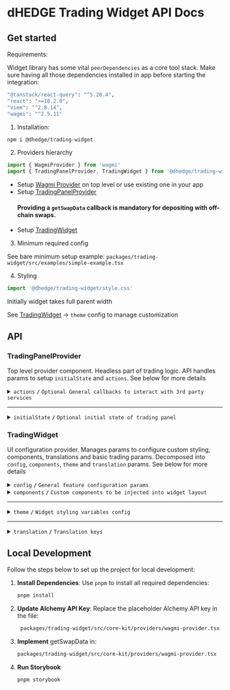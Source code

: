 # dHEDGE Trading Widget API Docs

## Get started

Requirements:

Widget library has some vital `peerDependencies` as a core tool stack. Make sure having all those dependencies installed in app before starting the integration:

```bash
"@tanstack/react-query": "^5.28.4",
"react": ">=18.2.0",
"viem": "^2.8.14",
"wagmi": "^2.5.11"
```

1. Installation:

```bash
npm i @dhedge/trading-widget
```

2. Providers hierarchy

```typescript jsx
import { WagmiProvider } from 'wagmi'
import { TradingPanelProvider, TradingWidget } from '@dhedge/trading-widget'
```

- Setup [Wagmi Provider](https://wagmi.sh/react/api/WagmiProvider) on top level or use existing one in your app
- Setup [TradingPanelProvider](#tradingpanelprovider)
  #### Providing a `getSwapData` callback is mandatory for depositing with off-chain swaps.
- Setup [TradingWidget](#tradingwidget)

3. Minimum required config

See bare minimum setup example: `packages/trading-widget/src/examples/simple-example.tsx`

4. Styling

```typescript jsx
import '@dhedge/trading-widget/style.css'
```

Initially widget takes full parent width

See [TradingWidget](#tradingwidget) -> `theme` config to manage customization

## API

### TradingPanelProvider

Top level provider component. Headless part of trading logic. API handles params to setup `initialState` and `actions`. See below for more details

<details>
<summary><code>actions</code> <code><b>/</b></code> <code>Optional General callbacks to interact with 3rd party services</code></summary>

> | name                           | type                                                                                                                                                                                                                                                                                                                                                                                                   | default value | description                                                                       |
> | ------------------------------ | ------------------------------------------------------------------------------------------------------------------------------------------------------------------------------------------------------------------------------------------------------------------------------------------------------------------------------------------------------------------------------------------------------ | ------------- | --------------------------------------------------------------------------------- |
> | `onUpdateSendTokenInput`       | (payload: Partial\<{ address: `Address`; symbol: `string`; value: `string`; decimals: `number`; isLoading?: `boolean` }\>) => void                                                                                                                                                                                                                                                                     | undefined     | triggers on send token change                                                     |
> | `onUpdateTradingSettings`      | (payload: Partial\<{ slippage: `number \| 'auto'`; minSlippage?: `number` isInfiniteAllowance: `boolean`; isMultiAssetWithdrawalEnabled: `boolean`; isMaxSlippageLoading: `boolean` }\>) => void                                                                                                                                                                                                       | undefined     | triggers on trading settings change                                               |
> | `onSetTradingType`             | (payload: `'deposit' \| 'withdraw'`) => void                                                                                                                                                                                                                                                                                                                                                           | undefined     | triggers on trading type change                                                   |
> | `onUpdateTradingModal`         | (payload: Partial\<{ isOpen: `boolean`; status: `'Success' \| 'None' \| 'Mining' \|  'Wallet'` }\>) => void                                                                                                                                                                                                                                                                                            | undefined     | triggers on trading modal change                                                  |
> | `onUpdateTransactions`         | (payload: AddTransaction \| UpdateTransaction \| RemoveTransaction) => void                                                                                                                                                                                                                                                                                                                            | undefined     | triggers on transaction action change                                             |
> | `onTradingSettleError`         | (error: `Error`) => void                                                                                                                                                                                                                                                                                                                                                                               | undefined     | triggers on trading settle error                                                  |
> | `onTransactionError`           | (error: `Error`, action: `TransactionAction` \| `undefined`, chainId?: `ChainId`, txHash?: `Address`) => void                                                                                                                                                                                                                                                                                          | undefined     | triggers on transaction error                                                     |
> | `onTransactionSuccess`         | (data: `WaitForTransactionReceiptReturnType`, action: `TransactionAction` \| `undefined`, link?: `string`) => void                                                                                                                                                                                                                                                                                     | undefined     | triggers on transaction success                                                   |
> | `onTransactionEstimationError` | (error: `EstimationError`, address: `Address`, chainId?: `ChainId`, account?: `Address`) => void                                                                                                                                                                                                                                                                                                       | undefined     | triggers on transaction estimation error                                          |
> | `onTokenSelector`              | (payload: { isOpen: `boolean`; entity: `'token' \| 'pool'` }) => void                                                                                                                                                                                                                                                                                                                                  | undefined     | triggers on token selector change                                                 |
> | `onLog`                        | (eventName: `string`, payload?: `Record<string, unknown>`) => void                                                                                                                                                                                                                                                                                                                                     | undefined     | triggers on log event                                                             |
> | `onSimulateTransaction`        | (payload: { chainId: `ChainId`; from: `Address`: to: `Address`; input: `string`; gas: `number`; value?: `string` }) => Promise<{ link?: `string`; simulation: { status: `boolean`; error_message: `string` } } \| null>                                                                                                                                                                                | undefined     | triggers to simulate transaction and get error details after failed tx estimation |
> | `getSwapData`                  | ({ signal: `AbortSignal`, variables: { chainId: `number`; sourceAddress: `Address`; destinationAddress: `Address`; walletAddress: `Address`; fromAddress: `Address`; amount: `string`; slippage: `string` } }) => Promise<{ destinationAmount: `string`; rawTransaction: `{ data: string }` ; routerKey: `'ONE_INCH' / 'ONE_INCH_V5' / 'ZERO_X' / 'PARASWAP' / 'PARASWAP_V6' / 'ODOS_V2'` } } \| null> | undefined     | provides off chain swap data based on send token value                            |

###### Source: `packages/trading-widget/src/core-kit/providers/index.tsx`

###### Default values: `undefined`

</details>

---

<details>
<summary><code>initialState</code> <code><b>/</b></code> <code>Optional initial state of trading panel</code></summary>

> | name               | type                                                                                                                                                                                                                                    | default value                                                                                                                                          | description                                                                                     |
> | ------------------ | --------------------------------------------------------------------------------------------------------------------------------------------------------------------------------------------------------------------------------------- | ------------------------------------------------------------------------------------------------------------------------------------------------------ | ----------------------------------------------------------------------------------------------- |
> | `poolAddress`      | Address                                                                                                                                                                                                                                 | `AddressZero`                                                                                                                                          | Current active pool address                                                                     |
> | `poolConfigMap`    | Record<Address, PoolConfig>                                                                                                                                                                                                             | `{}`                                                                                                                                                   | Map of pool configs available for trading                                                       |
> | `settings`         | { slippage: `number \| 'auto'`; minSlippage?: `number`; isInfiniteAllowance: `boolean`; isMultiAssetWithdrawalEnabled: `boolean`; isMaxSlippageLoading: `boolean`; availableAggregators: `string[]` }                                   | { slippage: `'auto'`; isInfiniteAllowance: `false`; isMultiAssetWithdrawalEnabled: `true`; isMaxSlippageLoading: `false`; availableAggregators: `[]` } | Panel settings                                                                                  |
> | `type`             | 'deposit' \| 'withdraw'                                                                                                                                                                                                                 | `'deposit'`                                                                                                                                            | Trading type                                                                                    |
> | `input`            | { sendToken: { address: `Address`; symbol: `string`; value: `string`; decimals: `number`; isLoading?: `boolean` }; receiveToken: { address: `Address`; symbol: `string`; value: `string`; decimals: `number`; isLoading?: `boolean` } } | `poolConfigMap[poolAddress]`                                                                                                                           | Send/receive tokens pair                                                                        |
> | `entryFee`         | { deposit: `number`; depositWithCustomCooldown: `number`; }                                                                                                                                                                             | { deposit: `0`; depositWithCustomCooldown: `0.1` }                                                                                                     | Entry fee config map                                                                            |
> | `modal`            | { isOpen: `boolean`; status: `'Success' \| 'None' \| 'Mining' \|  'Wallet'`; action: `'deposit' \| 'withdraw' \| 'approve  \`; link?: `string`; sendToken: TradingToken \| null; receiveToken: TradingToken \| null }                   | `{ isOpen: `false`,status: `'None'`, receiveToken: `null`, sendToken: `null` }`                                                                        | Trading modal state                                                                             |
> | `transactions`     | { action: `'deposit' \| 'withdraw' \| 'approve'`; symbol: `string`; chainId: `ChainId`; txHash?: `Address` }[]                                                                                                                          | `[]`                                                                                                                                                   | Pending transactions                                                                            |
> | `poolFallbackData` | { address: `Address`; managerLogicAddress?: `Address`; poolCompositions: `PoolComposition[]`; tokenPrice?: `string`; apy?: { value: `number`; currency: `'USD' \| 'ETH'` } }                                                            | { address: `AddressZero` }                                                                                                                             | Current active pool fallback data to override or extend contract's response                     |
> | `defaultChainId`   | number (optional)                                                                                                                                                                                                                       | undefined                                                                                                                                              | Chain id that will be returned from useNetwork wagmi hook when connected to unsupported network |

###### Source: `packages/trading-widget/src/core-kit/providers/index.tsx`

###### Default values: `packages/trading-widget/src/core-kit/providers/index.tsx`

</details>

### TradingWidget

UI configuration provider. Manages params to configure custom styling, components, translations and basic trading params. Decomposed into `config`, `components`, `theme` and `translation` params. See below for more details

<details>
<summary><code>config</code> <code><b>/</b></code> <code>General feature configuration params</code></summary>

##### params

> | name                               | type                                                           | default value                | description                                                                                                                                        |
> | ---------------------------------- | -------------------------------------------------------------- | ---------------------------- | -------------------------------------------------------------------------------------------------------------------------------------------------- |
> | `isGeoBlocked`                     | `boolean`                                                      | `false`                      | Restricts depositing action button and conditionally renders GeoBlockAlert component                                                               |
> | `isSanctioned`                     | `boolean`                                                      | `false`                      | Restricts depositing action button and conditionally renders SanctionedAlert component                                                             |
> | `depositQuoteDiffWarningThreshold` | `number`                                                       | `1`                          | Deposit slippage absolute percent value warning threshold, Affects styling to warn user                                                            |
> | `depositQuoteDiffErrorThreshold`   | `number`                                                       | `3`                          | Deposit slippage absolute percent value error threshold, Affects styling to warn user                                                              |
> | `defaultWithdrawSlippage`          | `number`                                                       | `[0.1, 0.3, 0.5, 1, 1.5, 3]` | Initial withdraw slippage absolute percent. Further adjustments are available in panel settings                                                    |
> | `defaultSwapTransactionSlippage`   | `number`                                                       | `0.3`                        | Default slippage (%) applied to swap transaction.                                                                                                  |
> | `defaultNoSwapMinDepositAmountGap` | `number`                                                       | `0.1`                        | Default gap (%) for min received vault tokens during no swap deposits.                                                                             |
> | `defaultNotificationDuration`      | `number`                                                       | `10000`                      | Notification duration in ms                                                                                                                        |
> | `defaultLockTime`                  | `string`                                                       | `'24 hours'`                 | Formatted default deposit lock time to be displayed in panel (Long lockup period is used to bypass entry fee and can be managed in panel settings) |
> | `customLockTime`                   | `string`                                                       | `'15 minutes'`               | Formatted custom deposit lock time alternative to be displayed in panel                                                                            |
> | `stablePrecision`                  | `number`                                                       | `3`                          | Number of decimals to be displayed in stables (e.g USDC balance)                                                                                   |
> | `defaultPrecision`                 | `number`                                                       | `6`                          | Number of decimals to be displayed in token values                                                                                                 |
> | `termsOfUseAccepted`               | `boolean`                                                      | `true`                       | Requires user to confirm terms of use by rendering DepositTermsOfUse component before deposit action                                               |
> | `standalone`                       | `boolean`                                                      | `true`                       | Handles token selection in SPA mode                                                                                                                |
> | `isAllAssetsWithdrawOptionDefault` | `boolean`                                                      | `false`                      | Sets "All Assets" withdraw option by default                                                                                                       |
> | `chainConfig`                      | `Partial<Record<ChainId, { name: string; iconPath: string }>>` | `{}`                         | Sets map of chain `name` and `iconPath`                                                                                                            |
> | `aaveOffchainWithdrawMinValue`     | `number`                                                       | `50`                         | Value in USD when off-chain Aave withdrawal is enabled                                                                                             |
> | `getFallbackIconPath`              | `(tokenName: string) => string`                                | `buildIconLink`              | Fallback token icon path getter                                                                                                                    |

##### actions

> | name                 | type                     | default value                 | description                                                                                                                                                                                                                                                                   |
> | -------------------- | ------------------------ | ----------------------------- | ----------------------------------------------------------------------------------------------------------------------------------------------------------------------------------------------------------------------------------------------------------------------------- |
> | `onConnect`          | `() => void`             | `() => {}`                    | Widget has built-in `Connect Wallet` action button that triggers `onConnect` callback assuming starting of abstract wallet connection process. After all the only requirement is to get connected wallet inside wagmi's `useAccount` hook to make trading operations possible |
> | `onAcceptTermsOfUse` | `() => Promise<boolean>` | `() => Promise.resolve(true)` | Callback is triggered after user's approval of Terms of Use statements assuming switching of external `config.termsOfUseAccepted` param to `true` state                                                                                                                       |

###### Source: `packages/trading-widget/src/trading-widget/providers/config-provider`

###### Default values: `packages/trading-widget/src/trading-widget/providers/config-provider/config-provider.defaults.ts`

</details>

<details>
<summary>
<code>components</code>
<code><b>/</b></code>
<code>Custom components to be injected into widget layout</code>
</summary>

> | name                | type                                | default value       | description                                                                                                     |
> | ------------------- | ----------------------------------- | ------------------- | --------------------------------------------------------------------------------------------------------------- |
> | `GeoBlockAlert`     | ComponentType                       | `<GeoBlockAlert>`   | Component replaces deposit button while `isGeoBlocked` config param is set to `true`                            |
> | `SanctionedAlert`   | ComponentType                       | `<SanctionedAlert>` | Component replaces deposit button while `isSanctioned` config param is set to `true`                            |
> | `DepositMetaInfo`   | ComponentType                       | `undefined`         | Component is injected into deposit meta part of widget layout nearby TransactionOverviewDisclosure              |
> | `WithdrawMetaInfo`  | ComponentType                       | `undefined`         | Component is injected into withdraw meta part of widget layout nearby WithdrawTransactionOverviewDisclosure     |
> | `Image`             | ComponentType<ImageProps>           | `<img>`             | Component optionally can be used to pass `nextjs` Image component to be used for assets rendering               |
> | `LogoSpinner`       | ComponentType<SVGProps<SVGElement>> | `<Spinner>`         | Component is injected into widget pending transaction overlay. Assume using of spinning animation               |
> | `DepositTermsOfUse` | ComponentType                       | `undefined`         | Component is injected into `TermsOfUseOverlay` to extend default terms of use statement points                  |
> | `ActionButton`      | ComponentType                       | `<ActionButton>`    | Component overrides default `ActionButton` and has `ButtonProps` API                                            |

###### Source: `packages/trading-widget/src/trading-widget/providers/component-provider/component-provider.tsx`

###### Default values: `undefined`

</details>

---

<details>
<summary>
<code>theme</code>
<code><b>/</b></code>
<code>Widget styling variables config</code>
</summary>

##### global

###### color

path: `global.color[name]`

> | name                     | type   | default value                                | description                           |
> | ------------------------ | ------ | -------------------------------------------- | ------------------------------------- |
> | `colorTextPrimary`       | string | `#ffffff`                                    | Primary text color                    |
> | `colorTextPrimaryHover`  | string | `#ffffffCC`                                  | Primary hover text color              |
> | `colorBorderPrimary`     | string | `global?.color?.colorTextPrimary ?? #ffffff` | Primary border color                  |
> | `colorTextSecondary`     | string | `#9DA2AD`                                    | Secondary text color                  |
> | `colorBgPrimary`         | string | `#1B2432`                                    | Primary bg color                      |
> | `colorBgSecondary`       | string | `#2B313E`                                    | Secondary bg color                    |
> | `colorTextAccent`        | string | `#ffffff`                                    | Accent text color                     |
> | `colorTextAccentHover`   | string | `#ffffffCC`                                  | Accent hover text color               |
> | `colorBgAccentFrom`      | string | `#73D393`                                    | Accent bg gradient `from` color       |
> | `colorBgAccentTo`        | string | `#34855E`                                    | Accent bg gradient `to` color         |
> | `colorBgAccentFromHover` | string | `#73D393CC`                                  | Accent hover bg gradient `from` color |
> | `colorBgAccentToHover`   | string | `#162435`                                    | Accent hover bg gradient `to` color   |
> | `colorTextNeutral`       | string | `#9DA2AD80`                                  | Neutral text color                    |
> | `colorBgNeutral`         | string | `#9DA2AD33`                                  | Neutral bg color                      |
> | `colorTextLoading`       | string | `#ffffff99`                                  | Loading text color                    |
> | `colorTextError`         | string | `#EF4444`                                    | Error text color                      |
> | `colorTextWarning`       | string | `#AFA58D`                                    | Warning text color                    |
> | `colorIcon`              | string | `global?.color?.colorTextPrimary ?? #ffffff` | Icon color                            |
> | `colorScrollbar`         | string | `#73D39380`                                  | Scrollbar color                       |

###### size

path: `global.size[name]`

> | name                  | type   | default value                                | description            |
> | --------------------- | ------ | -------------------------------------------- | ---------------------- |
> | `gap`                 | string | `0.25rem`                                    | General flex gap       |
> | `spacer`              | string | `4px`                                        | General spacer         |
> | `fontSizeBase`        | string | `16px`                                       | Font size base         |
> | `lineHeightBase`      | string | `24px`                                       | Line height base       |
> | `fontSizeXs`          | string | `12px`                                       | Font size xs           |
> | `lineHeightXs`        | string | `16px`                                       | Line height xs         |
> | `fontSizeSm`          | string | `14px`                                       | Font size sm           |
> | `lineHeightSm`        | string | `20px`                                       | Line height sm         |
> | `fontSizeLg`          | string | `18px`                                       | Font size lg           |
> | `lineHeightLg`        | string | `28px`                                       | Line height lg         |
> | `iconSize`            | string | `20px`                                       | Icon size base         |
> | `iconSizeSm`          | string | `24px`                                       | Icon size sm           |
> | `iconSecondarySize`   | string | `16px`                                       | Icon secondary size    |
> | `iconSecondarySizeSm` | string | `16px`                                       | Icon secondary size sm |
> | `labelFontSize`       | string | `config?.global?.size?.fontSizeXs ?? 12px`   | Label font size        |
> | `labelLineHeight`     | string | `config?.global?.size?.lineHeightXs ?? 16px` | Label font size        |
> | `labelLineHeight`     | string | `config?.global?.size?.lineHeightXs ?? 16px` | Label font size        |

###### style

path: `global.style[name]`

> | name                 | type   | default value | description                  |
> | -------------------- | ------ | ------------- | ---------------------------- |
> | `radiusPrimary`      | string | `1rem`        | General border radius        |
> | `radiusSecondary`    | string | `1rem`        | Secondary border radius      |
> | `fontWeightLight`    | string | `300`         | Font weight light            |
> | `fontWeightMedium`   | string | `500`         | Font weight medium           |
> | `fontWeightBold`     | string | `700`         | Font weight bold             |
> | `actionOpacity`      | string | `1`           | Action element opacity       |
> | `actionOpacityHover` | string | `0.8`         | Action hover element opacity |

##### component

###### notification

path: `component.notification[name]`

> | name            | type   | default value                                        | description           |
> | --------------- | ------ | ---------------------------------------------------- | --------------------- |
> | `color.colorBg` | string | `config?.global?.color?.colorBgSecondary ?? #2B313E` | Notification bg color |

###### popup

path: `component.popup[name]`

> | name                | type   | default value                                          | description      |
> | ------------------- | ------ | ------------------------------------------------------ | ---------------- |
> | `color.colorText`   | string | `config?.global?.color?.colorTextSecondary ?? #9DA2AD` | Popup text color |
> | `color.colorBg`     | string | `config?.global?.color?.colorBgSecondary ?? #2B313E`   | Popup bg color   |
> | `color.colorBorder` | string | `config?.global?.color?.colorTextSecondary ?? #9DA2AD` | Popup bg color   |
> | `size.fontSize`     | string | `config?.global?.size?.fontSizeXs ?? 12px`             | Popup font size  |

###### popupList

path: `component.popupList[name]`

> | name               | type   | default value | description                   |
> | ------------------ | ------ | ------------- | ----------------------------- |
> | `color.itemBgEven` | string | `transparent` | Popup list even item bg color |
> | `color.itemBgOdd`  | string | `#2A3648`     | Popup list odd item bg color  |
> | `color.headerBg`   | string | `#1B2432`     | Popup list header bg color    |

###### tabGroup

path: `component.tabGroup[name]`

> | name      | type   | default value            | description              |
> | --------- | ------ | ------------------------ | ------------------------ |
> | `size.px` | string | `global.size.spacer * 3` | Tab group padding inline |

###### tabList

path: `component.tabList[name]`

> | name            | type   | default value                  | description               |
> | --------------- | ------ | ------------------------------ | ------------------------- |
> | `color.colorBg` | string | `#181C25`                      | Tab list bg color         |
> | `style.radius`  | string | `global.style.radiusSecondary` | Tab list border radius    |
> | `size.px`       | string | `global.size.spacer * 3`       | Tab list padding inline   |
> | `size.py`       | string | `global.size.spacer * 2`       | Tab list padding vertical |

###### tabContent

path: `component.tabContent[name]`

> | name       | type   | default value            | description                |
> | ---------- | ------ | ------------------------ | -------------------------- |
> | `size.pt`  | string | `global.size.spacer * 3` | Tab content padding top    |
> | `size.px`  | string | `0px`                    | Tab content padding inline |
> | `size.pb`  | string | `global.size.spacer * 9` | Tab content padding bottom |
> | `size.gap` | string | `global.size.spacer * 2` | Tab content flex gap       |

###### tab

path: `component.tab[name]`

> | name                    | type   | default value                        | description           |
> | ----------------------- | ------ | ------------------------------------ | --------------------- |
> | `size.px`               | string | `global.size.spacer * 9`             | Tab padding inline    |
> | `size.py`               | string | `global.size.spacer * 3`             | Tab padding block     |
> | `size.fontSize`         | string | `global.size.fontSizeSm`             | Tab font size         |
> | `color.colorBg`         | string | `global.color.colorBgNeutral`        | Tab bg color          |
> | `color.colorText`       | string | `global.color.colorTextNeutral`      | Tab text color        |
> | `color.selectColorText` | string | `global.color.colorTextPrimary`      | Tab select text color |
> | `color.colorTextHover`  | string | `global.color.colorTextPrimaryHover` | Tab hover text color  |
> | `style.fontWeight`      | string | `global.style.fontWeightBold`        | Tab font weight       |
> | `style.lineHeight`      | string | `global.size.lineHeightSm`           | Tab line height       |

###### balance

path: `component.balance[name]`

> | name                   | type   | default value                     | description               |
> | ---------------------- | ------ | --------------------------------- | ------------------------- |
> | `size.px`              | string | `global.size.spacer * 3`          | Balance padding inline    |
> | `size.gap`             | string | `global.size.gap`                 | Balance flex gap          |
> | `size.fontSize`        | string | `global.size.fontSizeLg`          | Balance font size         |
> | `size.lineHeight`      | string | `global.size.lineHeightLg`        | Balance line height       |
> | `size.priceFontSize`   | string | `global.size.fontSizeBase`        | Balance price font size   |
> | `size.priceLineHeight` | string | `global.size.lineHeightBase`      | Balance price line height |
> | `color.colorText`      | string | `global.color.colorTextPrimary`   | Balance text color        |
> | `color.priceColorText` | string | `global.color.colorTextSecondary` | Balance price text color  |

###### inputGroup

path: `component.inputGroup[name]`

> | name       | type   | default value            | description                |
> | ---------- | ------ | ------------------------ | -------------------------- |
> | `size.px`  | string | `global.size.spacer * 3` | Input group padding inline |
> | `size.gap` | string | `global.size.gap`        | Input group flex gap       |

###### input

path: `component.input[name]`

> | name                      | type   | default value                     | description                 |
> | ------------------------- | ------ | --------------------------------- | --------------------------- |
> | `size.px`                 | string | `global.size.spacer * 3`          | Input padding inline        |
> | `size.py`                 | string | `global.size.spacer * 2`          | Input padding block         |
> | `size.gap`                | string | `global.size.gap * 2`             | Input flex gap              |
> | `size.priceGap`           | string | `global.size.gap * 2`             | Input flex gap              |
> | `size.iconSize`           | string | `global.size.iconSize`            | Input icon size             |
> | `size.iconSizeSm`         | string | `global.size.iconSizeSm`          | Input icon size sm          |
> | `size.labelFontSize`      | string | `global.size.fontSizeSm`          | Input label line height     |
> | `size.labelLineHeight`    | string | `global.size.lineHeightSm`        | Input label font size       |
> | `size.fontSize`           | string | `global.size.fontSizeSm`          | Input font size             |
> | `size.lineHeight`         | string | `global.size.lineHeightSm`        | Input line height           |
> | `size.fontSizeLg`         | string | `global.size.fontSizeLg`          | Input font size lg          |
> | `size.lineHeightLg`       | string | `global.size.lineHeightLg`        | Input line height lg        |
> | `size.tokenFontSize`      | string | `global.size.fontSizeXs`          | Input token font size       |
> | `size.tokenLineHeight`    | string | `global.size.lineHeightXs`        | Input token line height     |
> | `size.tokenFontSizeSm`    | string | `global.size.fontSizeBase`        | Input token font size sm    |
> | `size.tokenLineHeightSm`  | string | `global.size.lineHeightBase`      | Input token line height sm  |
> | `size.buttonPx`           | string | `global.size.spacer * 2`          | Input button padding inline |
> | `size.buttonPy`           | string | `global.size.spacer`              | Input button padding block  |
> | `size.buttonFontSize`     | string | `global?.size?.fontSizeXs`        | Input button font size      |
> | `size.buttonLineHeight`   | string | `global?.size?.lineHeightXs`      | Input button line height    |
> | `color.textColor`         | string | `global.color.colorTextPrimary`   | Input text color            |
> | `color.loadingTextColor`  | string | `global.color.colorTextLoading`   | Input loading text color    |
> | `color.bgColor`           | string | `global.color.colorBgNeutral`     | Input bg color              |
> | `color.bgColorFocus`      | string | `transparent`                     | Input bg color              |
> | `color.borderColor`       | string | `#4C505B`                         | Input border color          |
> | `color.borderColorFocus`  | string | `global.color.colorTextPrimary`   | Input border focus color    |
> | `color.placeholderColor`  | string | `global.color.colorTextSecondary` | Input placeholder color     |
> | `color.buttonBgColor`     | string | `global.color.colorBgSecondary`   | Input button bg color       |
> | `color.buttonBorderColor` | string | `global.color.colorBgAccentTo`    | Input button border color   |
> | `color.buttonTextColor`   | string | `global.color.colorTextPrimary`   | Input button text color     |
> | `style.radius`            | string | `global.style.radiusPrimary`      | Input border radius         |
> | `style.labelFontWeight`   | string | `global.style.fontWeightLight`    | Input label font weight     |
> | `style.fontWeight`        | string | `global.style.fontWeightLight`    | Input font weight           |
> | `style.tokenFontWeight`   | string | `global.style.fontWeightLight`    | Input token font weight     |
> | `style.buttonRadius`      | string | `30px`                            | Input button border radius  |

###### tooltip

path: `component.tooltip[name]`

> | name              | type   | default value | description      |
> | ----------------- | ------ | ------------- | ---------------- |
> | `color.colorBg`   | string | `#12171F`     | Tooltip bg color |
> | `color.colorText` | string | `#ffffff`     | Tooltip bg color |

###### switch

path: `component.switch[name]`

> | name                   | type   | default value | description                 |
> | ---------------------- | ------ | ------------- | --------------------------- |
> | `color.colorBgChecked` | string | `#152E4D`     | Switch checked bg color     |
> | `color.colorBg`        | string | `#4C505B`     | Switch unchecked bg color   |
> | `color.color`          | string | ``            | Switch unchecked text color |
> | `color.colorChecked`   | string | ``            | Switch checked text color   |

###### actionButton

path: `component.actionButton[name]`

> | name                            | type   | default value                         | description                                |
> | ------------------------------- | ------ | ------------------------------------- | ------------------------------------------ |
> | `size.borderWidth`              | string | `1px`                                 | Action button border width                 |
> | `color.colorBgFrom`             | string | `global.color.colorBgAccentFrom`      | Action button bg gradient color from       |
> | `color.colorBgTo`               | string | `global.color.colorBgAccentTo`        | Action button bg gradient color to         |
> | `color.colorBgFromHover`        | string | `global.color.colorBgAccentFromHover` | Action button hover bg gradient color from |
> | `color.colorBgToHover`          | string | `global.color.colorBgAccentTo`        | Action button hover bg gradient color to   |
> | `color.colorBorder`             | string | `global.color.colorBgAccentFrom`      | Action button border color                 |
> | `color.colorText`               | string | `global.color.colorTextAccent`        | Action button text color                   |
> | `color.colorText`               | string | `global.color.colorTextAccent`        | Action button text color                   |
> | `color.outlineColorBorder`      | string | `#ffffff33`                           | Action outline button border color         |
> | `color.outlineColorBorderHover` | string | `#ffffffCC`                           | Action outline button hover border color   |
> | `color.outlineColorText`        | string | `global.color.colorTextPrimary`       | Action outline button text color           |

###### meta

path: `component.meta[name]`

> | name                  | type   | default value                        | description          |
> | --------------------- | ------ | ------------------------------------ | -------------------- |
> | `size.gap`            | string | `global.size.gap`                    | Meta flex gap        |
> | `size.px`             | string | `global.size.spacer * 3`             | Meta padding inline  |
> | `color.linkTextColor` | string | `global.color.colorBgAccentFrom`     | Meta link text color |
> | `color.panelBgHover`  | string | `config.global.color.colorBgNeutral` | Meta panel hover bg  |

###### Source: `packages/trading-widget/src/trading-widget/providers/theme-provider/theme-provider.tsx`

###### Default values: `undefined`

</details>

---

<details>
<summary>
<code>translation</code>
<code><b>/</b></code>
<code>Translation keys</code>
</summary>|

> | name                             | type   | default value                                                                                                                                                                         | description |
> | -------------------------------- | ------ | ------------------------------------------------------------------------------------------------------------------------------------------------------------------------------------- | ----------- |
> | `depositSlippageWarning`         | string | Excludes entry fee.                                                                                                                                                                   |             |
> | `withdrawSlippageWarning`        | string | Slippage only applies to single asset withdrawals and withdrawals from vaults with debt positions in Aave.                                                                            |             |
> | `minSlippageWarning`             | string | Flexible min slippage value that is likely enough to process the transaction.                                                                                                         |             |
> | `highSlippageWarning`            | string | We recommend using another asset to trade with lower slippage.                                                                                                                        |             |
> | `recommendedMinSlippage`         | string | Recommended Min Slippage                                                                                                                                                              |             |
> | `projectedDailyEarningsTooltip`  | string | Projected daily earnings are based on the current APY and may differ from actual earnings.                                                                                            |             |
> | `dailyEarnings`                  | string | Daily Earnings                                                                                                                                                                        |             |
> | `projectedYearlyEarningsTooltip` | string | Projected yearly earnings are based on the current APY and may differ from actual earnings.                                                                                           |             |
> | `yearlyEarnings`                 | string | Yearly Earnings                                                                                                                                                                       |             |
> | `fullReceiveDetails`             | string | See full details influencing what you will receive.                                                                                                                                   |             |
> | `tradeDetails`                   | string | Trade details                                                                                                                                                                         |             |
> | `maxSlippage`                    | string | Max slippage                                                                                                                                                                          |             |
> | `minReceiveAmount`               | string | You will receive no less than this amount.                                                                                                                                            |             |
> | `minReceived`                    | string | Minimum Received                                                                                                                                                                      |             |
> | `estimatedMultiAssetFractions`   | string | Estimated multi asset fractions                                                                                                                                                       |             |
> | `infinite`                       | string | Infinite                                                                                                                                                                              |             |
> | `tokenAllowance`                 | string | Token Allowance                                                                                                                                                                       |             |
> | `entryFee`                       | string | Entry Fee                                                                                                                                                                             |             |
> | `entryFeeExplanation`            | string | When you deposit, the token takes a small entry fee. This fee helps cover the costs when we rebalance the underlying funds, and it's shared among all token holders.                  |             |
> | `minDepositUsd`                  | string | Minimum deposit in USD.                                                                                                                                                               |             |
> | `minDeposit`                     | string | Minimum Deposit                                                                                                                                                                       |             |
> | `tokensLockTime`                 | string | Purchased tokens will have a {lockTime} lock.                                                                                                                                         |             |
> | `slippageTolerance`              | string | Slippage tolerance                                                                                                                                                                    |             |
> | `bypassEntryFee`                 | string | Bypass Entry Fee                                                                                                                                                                      |             |
> | `tokenAmountToApprove`           | string | Amount of tokens to be approved.                                                                                                                                                      |             |
> | `auto`                           | string | Auto                                                                                                                                                                                  |             |
> | `lengthenLockup`                 | string | Lengthen lockup to remove entry fee                                                                                                                                                   |             |
> | `deposit`                        | string | Buy                                                                                                                                                                                   |             |
> | `withdraw`                       | string | Sell                                                                                                                                                                                  |             |
> | `yourBalance`                    | string | Your Balance                                                                                                                                                                          |             |
> | `max`                            | string | Max                                                                                                                                                                                   |             |
> | `allAssets`                      | string | All Assets                                                                                                                                                                            |             |
> | `all`                            | string | All                                                                                                                                                                                   |             |
> | `payWith`                        | string | Pay with                                                                                                                                                                              |             |
> | `buyEstimated`                   | string | Buy (estimated)                                                                                                                                                                       |             |
> | `sell`                           | string | Sell                                                                                                                                                                                  |             |
> | `receiveEstimated`               | string | Receive (estimated)                                                                                                                                                                   |             |
> | `confirmInWallet`                | string | Please confirm in wallet                                                                                                                                                              |             |
> | `pending`                        | string | Pending...                                                                                                                                                                            |             |
> | `approve`                        | string | Approve                                                                                                                                                                               |             |
> | `connectWallet`                  | string | Connect Wallet                                                                                                                                                                        |             |
> | `minimumPurchase`                | string | Minimum purchase is {value}                                                                                                                                                           |             |
> | `poolIsInactive`                 | string | {poolSymbol} token is no longer active. Please withdraw from them.                                                                                                                    |             |
> | `poolDepositsAreMaintenance`     | string | {poolSymbol} token is under maintenance. Deposits are temporarily blocked.                                                                                                            |             |
> | `poolWithdrawalsAreMaintenance`  | string | {poolSymbol} token is under maintenance. Withdrawals are temporarily blocked.                                                                                                         |             |
> | `poolIsPrivate`                  | string | This vault is currently private                                                                                                                                                       |             |
> | `confirmMaxSlippage`             | string | Confirm {slippagePercentage}% max slippage                                                                                                                                            |             |
> | `withdrawalLiquidityDisabled`    | string | Intended withdraw value is greater than available liquidity ({value})                                                                                                                 |             |
> | `withdrawCooldown`               | string | You can sell your {tokenSymbol} tokens in {cooldownEndTime}                                                                                                                           |             |
> | `termsOfUse`                     | string | Terms Of Use                                                                                                                                                                          |             |
> | `termOfUseDepositListTitle`      | string | Please know the following before depositing                                                                                                                                           |             |
> | `termOfUseDepositAssetSlippage`  | string | When exiting, investors receive single asset or the underlying vault assets. Withdraw slippage can be customized in withdraw settings                                                 |             |
> | `termOfUseDepositBugs`           | string | There may be interface bugs on the platform                                                                                                                                           |             |
> | `termOfUseDepositDowntime`       | string | There may be interface downtime (planned and unplanned)                                                                                                                               |             |
> | `termOfUseDepositAuditRisk`      | string | Smart contracts are audited but a risk is still present                                                                                                                               |             |
> | `termOfUseDepositAccept`         | string | Accept & Deposit                                                                                                                                                                      |             |
> | `back`                           | string | Back                                                                                                                                                                                  |             |
> | `highSlippage`                   | string | High Slippage Alert                                                                                                                                                                   |             |
> | `responsibleHighSlippage`        | string | By proceeding with this trade, you acknowledge and accept the possibility of experiencing high slippage, resulting in a potential difference between the expected and executed price. |             |
> | `highSlippageListTitle`          | string | Please consider the following before confirming                                                                                                                                       |             |
> | `highSlippageQuoteDiff`          | string | Be aware that the final amount of assets you receive may be different from the initially quoted value.                                                                                |             |
> | `highSlippageRisk`               | string | Ensure that you understand the risks associated with high slippage and are comfortable proceeding with the trade.                                                                     |             |
> | `confirm`                        | string | Confirm                                                                                                                                                                               |             |
> | `selectToken`                    | string | Select Token                                                                                                                                                                          |             |
> | `sendingOrderToWallet`           | string | Sending order to your wallet                                                                                                                                                          |             |
> | `settingUpTx`                    | string | Setting up transaction                                                                                                                                                                |             |
> | `miningTx`                       | string | Processing                                                                                                                                                                            |             |
> | `approveSpending`                | string | Approve {symbol} spending                                                                                                                                                             |             |
> | `pay`                            | string | Pay                                                                                                                                                                                   |             |
> | `multiAssetFractions`            | string | multi asset fractions                                                                                                                                                                 |             |
> | `swappableAssets`                | string | swappable assets                                                                                                                                                                      |             |
> | `explorer`                       | string | Explorer                                                                                                                                                                              |             |
> | `as`                             | string | As                                                                                                                                                                                    |             |
> | `switchNetwork`                  | string | Switch Network                                                                                                                                                                        |             |
> | `depositAction`                  | string | Buy                                                                                                                                                                                   |             |
> | `withdrawAction`                 | string | Sell                                                                                                                                                                                  |             |
> | `swapAction`                     | string | Swap                                                                                                                                                                                  |             |
> | `unrollAction`                   | string | Unroll                                                                                                                                                                                |             |
> | `unrollAndClaimAction`           | string | Claim                                                                                                                                                                                 |             |
> | `claimAction`                    | string | Claim Without Swap                                                                                                                                                                    |             |
> | `claimLabel`                     | string | Claim Assets                                                                                                                                                                          |             |
> | `swapAndClaimTo`                 | string | Swap and claim assets to                                                                                                                                                              |             |
> | `initWithdrawDescription`        | string | Unroll                                                                                                                                                                                |             |
> | `initWithdrawTooltip`            | string | Unroll prepares assets for single asset withdrawal                                                                                                                                    |             |
> | `completeWithdrawDescription`    | string | Claim                                                                                                                                                                                 |             |
> | `completeWithdrawTooltip`        | string | This final step swaps all assets to a single asset and sends it to your wallet                                                                                                        |             |
> | `unrollAndClaimDescription`      | string | Claim                                                                                                                                                                                 |             |
> | `total`                          | string | Total:                                                                                                                                                                                |             |
> | `showAll`                        | string | Show All                                                                                                                                                                              |             |
> | `hide`                           | string | Hide                                                                                                                                                                                  |             |
> | `refreshSwapQuoteTooltip`        | string | Refresh swap quote                                                                                                                                                                    |             |
> | `proceedWithNextStep`            | string | Please proceed with the next step.                                                                                                                                                    |             |
> | `aggregatorsLabel`               | string | Swap source                                                                                                                                                                           |             |
> | `aggregatorsTooltip`             | string | Choose which aggregators to use for your trades.                                                                                                                                      |             |

###### Source: `packages/trading-widget/src/trading-widget/providers/translation-provider/translation-provider.tsx`

###### Default values: `packages/trading-widget/src/trading-widget/providers/translation-provider/translation-provider.defaults.ts`

</details>

## Local Development

Follow the steps below to set up the project for local development:

1. **Install Dependencies**:
   Use `pnpm` to install all required dependencies:

   ```bash
   pnpm install
   ```

2. **Update Alchemy API Key**: Replace the placeholder Alchemy API key in the file:

   ```bash
    packages/trading-widget/src/core-kit/providers/wagmi-provider.tsx
   ```

3. **Implement** getSwapData in:
   ```bash
   packages/trading-widget/src/core-kit/providers/wagmi-provider.tsx
   ```
4. **Run Storybook**
   ```bash
   pnpm storybook
   ```
